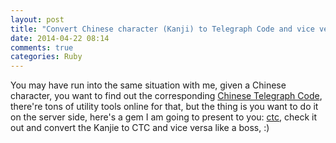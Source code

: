 ```yaml
---
layout: post
title: "Convert Chinese character (Kanji) to Telegraph Code and vice versa like a boss"
date: 2014-04-22 08:14
comments: true
categories: Ruby
---
```


You may have run into the same situation with me, given a Chinese character, you want to find out the corresponding [Chinese Telegraph Code](http://en.wikipedia.org/wiki/Chinese_telegraph_code), there're tons of utility tools online for that, but the thing is you want to do it on the server side, here's a gem I am going to present to you: [ctc](https://github.com/leomayleomay/ctc), check it out and convert the Kanjie to CTC and vice versa like a boss, :)
